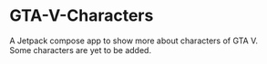 # GTA-V-Characters
A Jetpack compose app to show more about characters of GTA V.<br>
Some characters are yet to be added.
